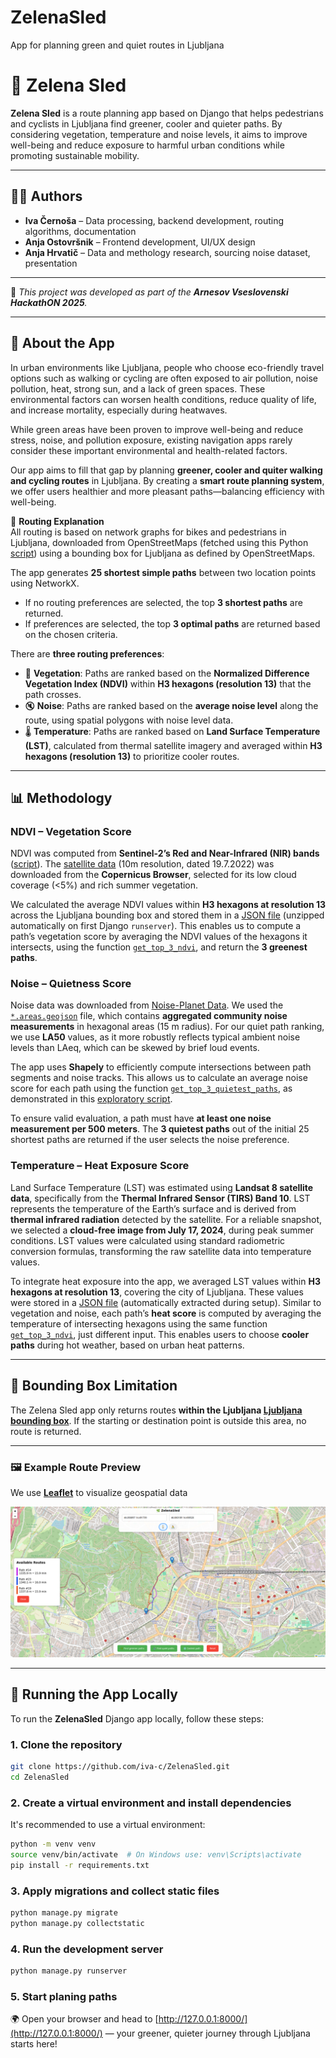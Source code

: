 # ZelenaSled
App for planning green and quiet routes in Ljubljana 

# 🌱 Zelena Sled

**Zelena Sled** is a route planning app based on Django that helps pedestrians and cyclists in Ljubljana find greener, cooler and quieter paths. By considering vegetation, temperature and noise levels, it aims to improve well-being and reduce exposure to harmful urban conditions while promoting sustainable mobility.

---

## 👩‍💻 Authors

- **Iva Černoša** – Data processing, backend development, routing algorithms, documentation
- **Anja Ostovršnik** – Frontend development, UI/UX design
- **Anja Hrvatič** – Data and methology research, sourcing noise dataset, presentation

---

🔧 _This project was developed as part of the **Arnesov Vseslovenski HackathON 2025**._

---

## 🌿 About the App

In urban environments like Ljubljana, people who choose eco-friendly travel options such as walking or cycling are often exposed to air pollution, noise pollution, heat, strong sun, and a lack of green spaces. These environmental factors can worsen health conditions, reduce quality of life, and increase mortality, especially during heatwaves.

While green areas have been proven to improve well-being and reduce stress, noise, and pollution exposure, existing navigation apps rarely consider these important environmental and health-related factors.

Our app aims to fill that gap by planning **greener, cooler and quiter walking and cycling routes** in Ljubljana. By creating a **smart route planning system**, we offer users healthier and more pleasant paths—balancing efficiency with well-being.


🧭 **Routing Explanation**  
All routing is based on network graphs for bikes and pedestrians in Ljubljana, downloaded from OpenStreetMaps (fetched using this Python [script](https://github.com/iva-c/ZelenaSled/blob/7d6712204207def0e291f0b6f10d1ab337349aca/Cycle_walking_graphs_lj.ipynb)) using a bounding box for Ljubljana as defined by OpenStreetMaps.

The app generates **25 shortest simple paths** between two location points using NetworkX.  
- If no routing preferences are selected, the top **3 shortest paths** are returned.  
- If preferences are selected, the top **3 optimal paths** are returned based on the chosen criteria.

There are **three routing preferences**:  
- 🌿 **Vegetation**: Paths are ranked based on the **Normalized Difference Vegetation Index (NDVI)** within **H3 hexagons (resolution 13)** that the path crosses.  
- 🔇 **Noise**: Paths are ranked based on the **average noise level** along the route, using spatial polygons with noise level data.  
- 🌡️ **Temperature**: Paths are ranked based on **Land Surface Temperature (LST)**, calculated from thermal satellite imagery and averaged within **H3 hexagons (resolution 13)** to prioritize cooler routes.


---

## 📊 Methodology

### NDVI – Vegetation Score

NDVI was computed from **Sentinel-2’s Red and Near-Infrared (NIR) bands** ([script](https://github.com/iva-c/ZelenaSled/blob/f7d817477e1ad724063e4ad3278c4420edbbc067/analize/NDVI_by_H3.ipynb)). The [satellite data](https://download.dataspace.copernicus.eu/odata/v1/Products%2810164c43-3e57-4e32-a579-2cb6b8d93bea%29/%24value) (10m resolution, dated 19.7.2022) was downloaded from the **Copernicus Browser**, selected for its low cloud coverage (<5%) and rich summer vegetation.

We calculated the average NDVI values within **H3 hexagons at resolution 13** across the Ljubljana bounding box and stored them in a [JSON file](https://github.com/iva-c/ZelenaSled/blob/main/ZelenaSled/routing/data/avg_ndvi_h3_13.zip) (unzipped automatically on first Django `runserver`). This enables us to compute a path’s vegetation score by averaging the NDVI values of the hexagons it intersects, using the function [`get_top_3_ndvi`](https://github.com/iva-c/ZelenaSled/blob/main/ZelenaSled/routing/views.py), and return the **3 greenest paths**.

### Noise – Quietness Score

Noise data was downloaded from [Noise-Planet Data](https://data.noise-planet.org/noisecapture/). We used the [`*.areas.geojson`](https://github.com/iva-c/ZelenaSled/blob/main/ZelenaSled/routing/data/Slovenia_Osrednjeslovenska_Ljubljana.areas.geojson) file, which contains **aggregated community noise measurements** in hexagonal areas (15 m radius). For our quiet path ranking, we use **LA50** values, as it more robustly reflects typical ambient noise levels than LAeq, which can be skewed by brief loud events.

The app uses **Shapely** to efficiently compute intersections between path segments and noise tracks. This allows us to calculate an average noise score for each path using the function [`get_top_3_quietest_paths`](https://github.com/iva-c/ZelenaSled/blob/main/ZelenaSled/routing/views.py), as demonstrated in this [exploratory script](https://github.com/iva-c/ZelenaSled/blob/f7d817477e1ad724063e4ad3278c4420edbbc067/analysis/average_noise_path.ipynb).

To ensure valid evaluation, a path must have **at least one noise measurement per 500 meters**. The **3 quietest paths** out of the initial 25 shortest paths are returned if the user selects the noise preference.

### Temperature – Heat Exposure Score

Land Surface Temperature (LST) was estimated using **Landsat 8 satellite data**, specifically from the **Thermal Infrared Sensor (TIRS) Band 10**. LST represents the temperature of the Earth’s surface and is derived from **thermal infrared radiation** detected by the satellite. For a reliable snapshot, we selected a **cloud-free image from July 17, 2024**, during peak summer conditions. LST values were calculated using standard radiometric conversion formulas, transforming the raw satellite data into temperature values.

To integrate heat exposure into the app, we averaged LST values within **H3 hexagons at resolution 13**, covering the city of Ljubljana. These values were stored in a [JSON file](https://github.com/iva-c/ZelenaSled/blob/main/ZelenaSled/routing/data/avg_ndvi_h3_13.zip) (automatically extracted during setup). Similar to vegetation and noise, each path’s **heat score** is computed by averaging the temperature of intersecting hexagons using the same function [`get_top_3_ndvi`](https://github.com/iva-c/ZelenaSled/blob/main/ZelenaSled/routing/views.py), just different input. This enables users to choose **cooler paths** during hot weather, based on urban heat patterns.


---

## 🚫 Bounding Box Limitation

The Zelena Sled app only returns routes **within the Ljubljana [Ljubljana bounding box](https://github.com/iva-c/ZelenaSled/blob/435404a48190d61816f774c4eb39ab627a7b72ea/podatki/bounding_box_lj.csv)**. If the starting or destination point is outside this area, no route is returned.

---


### 🖼️ Example Route Preview

We use **[Leaflet](https://leafletjs.com/)** to visualize geospatial data 


![A sample green path through Ljubljana](ZelenaSled/routing/data/Screenshot_example.png)


---


## 🚀 Running the App Locally

To run the **ZelenaSled** Django app locally, follow these steps:

### 1. Clone the repository

```bash
git clone https://github.com/iva-c/ZelenaSled.git
cd ZelenaSled
```

### 2. Create a virtual environment and install dependencies

It's recommended to use a virtual environment:

```bash
python -m venv venv
source venv/bin/activate  # On Windows use: venv\Scripts\activate
pip install -r requirements.txt
```

### 3. Apply migrations and collect static files

```bash
python manage.py migrate
python manage.py collectstatic
```

### 4. Run the development server

```bash
python manage.py runserver
```

### 5. Start planing paths

🌍 Open your browser and head to [http://127.0.0.1:8000/](http://127.0.0.1:8000/) — your greener, quieter journey through Ljubljana starts here!
